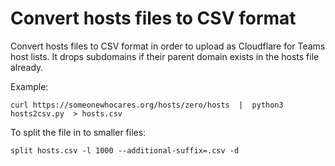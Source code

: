 # Convert hosts files to CSV format
Convert hosts files to CSV format in order to upload as Cloudflare for Teams host lists.
It drops subdomains if their parent domain exists in the hosts file already.

Example:
```
curl https://someonewhocares.org/hosts/zero/hosts  |  python3 hosts2csv.py  > hosts.csv
```
To split the file in to smaller files:
```
split hosts.csv -l 1000 --additional-suffix=.csv -d
```